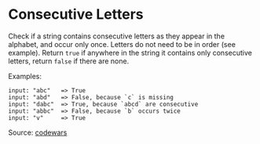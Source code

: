 # Consecutive Letters

Check if a string contains consecutive letters as they appear in the alphabet, and occur only once. Letters do not need to be in order (see example). Return `true` if anywhere in the string it contains only consecutive letters, return `false` if there are none.

Examples:
```
input: "abc"   => True 
input: "abd"   => False, because `c` is missing
input: "dabc"  => True, because `abcd` are consecutive
input: "abbc"  => False, because `b` occurs twice
input: "v"     => True
```

Source: [codewars](https://www.codewars.com/kata/5ce6728c939bf80029988b57/python)